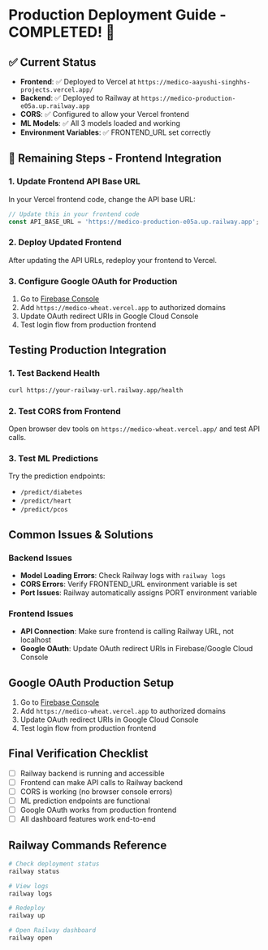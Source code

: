 # Production Deployment Guide - COMPLETED! 🎉

## ✅ Current Status
- **Frontend**: ✅ Deployed to Vercel at `https://medico-aayushi-singhhs-projects.vercel.app/`
- **Backend**: ✅ Deployed to Railway at `https://medico-production-e05a.up.railway.app`
- **CORS**: ✅ Configured to allow your Vercel frontend
- **ML Models**: ✅ All 3 models loaded and working
- **Environment Variables**: ✅ FRONTEND_URL set correctly

## 🔄 Remaining Steps - Frontend Integration

### 1. Update Frontend API Base URL
In your Vercel frontend code, change the API base URL:
```javascript
// Update this in your frontend code
const API_BASE_URL = 'https://medico-production-e05a.up.railway.app';
```

### 2. Deploy Updated Frontend
After updating the API URLs, redeploy your frontend to Vercel.

### 3. Configure Google OAuth for Production
1. Go to [Firebase Console](https://console.firebase.google.com/)
2. Add `https://medico-wheat.vercel.app` to authorized domains
3. Update OAuth redirect URIs in Google Cloud Console
4. Test login flow from production frontend

## Testing Production Integration

### 1. Test Backend Health
```bash
curl https://your-railway-url.railway.app/health
```

### 2. Test CORS from Frontend
Open browser dev tools on `https://medico-wheat.vercel.app/` and test API calls.

### 3. Test ML Predictions
Try the prediction endpoints:
- `/predict/diabetes` 
- `/predict/heart`
- `/predict/pcos`

## Common Issues & Solutions

### Backend Issues
- **Model Loading Errors**: Check Railway logs with `railway logs`
- **CORS Errors**: Verify FRONTEND_URL environment variable is set
- **Port Issues**: Railway automatically assigns PORT environment variable

### Frontend Issues
- **API Connection**: Make sure frontend is calling Railway URL, not localhost
- **Google OAuth**: Update OAuth redirect URIs in Firebase/Google Cloud Console

## Google OAuth Production Setup
1. Go to [Firebase Console](https://console.firebase.google.com/)
2. Add `https://medico-wheat.vercel.app` to authorized domains
3. Update OAuth redirect URIs in Google Cloud Console
4. Test login flow from production frontend

## Final Verification Checklist
- [ ] Railway backend is running and accessible
- [ ] Frontend can make API calls to Railway backend
- [ ] CORS is working (no browser console errors)
- [ ] ML prediction endpoints are functional
- [ ] Google OAuth works from production frontend
- [ ] All dashboard features work end-to-end

## Railway Commands Reference
```bash
# Check deployment status
railway status

# View logs
railway logs

# Redeploy
railway up

# Open Railway dashboard
railway open
```
